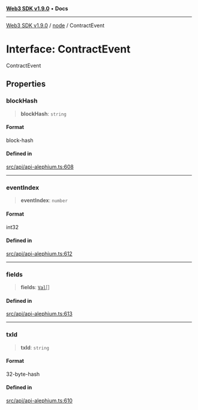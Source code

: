 [**Web3 SDK v1.9.0**](../../../README.md) • **Docs**

***

[Web3 SDK v1.9.0](../../../globals.md) / [node](../README.md) / ContractEvent

# Interface: ContractEvent

ContractEvent

## Properties

### blockHash

> **blockHash**: `string`

#### Format

block-hash

#### Defined in

[src/api/api-alephium.ts:608](https://github.com/Mystic-Nayy/alephium-web3/blob/ee41f5e0e7d7fb0b155fe62f05b2ac03772895ca/packages/web3/src/api/api-alephium.ts#L608)

***

### eventIndex

> **eventIndex**: `number`

#### Format

int32

#### Defined in

[src/api/api-alephium.ts:612](https://github.com/Mystic-Nayy/alephium-web3/blob/ee41f5e0e7d7fb0b155fe62f05b2ac03772895ca/packages/web3/src/api/api-alephium.ts#L612)

***

### fields

> **fields**: [`Val`](../type-aliases/Val.md)[]

#### Defined in

[src/api/api-alephium.ts:613](https://github.com/Mystic-Nayy/alephium-web3/blob/ee41f5e0e7d7fb0b155fe62f05b2ac03772895ca/packages/web3/src/api/api-alephium.ts#L613)

***

### txId

> **txId**: `string`

#### Format

32-byte-hash

#### Defined in

[src/api/api-alephium.ts:610](https://github.com/Mystic-Nayy/alephium-web3/blob/ee41f5e0e7d7fb0b155fe62f05b2ac03772895ca/packages/web3/src/api/api-alephium.ts#L610)
